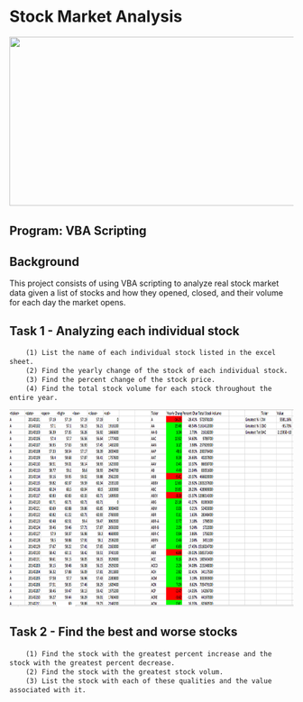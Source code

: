 # Stock Market Analysis 

<img src="https://sites.duke.edu/perspective/files/2020/01/stock-market-getty-images-rf.jpg"  width="1000" height="300">

## Program: VBA Scripting 

## Background 

This project consists of using VBA scripting to analyze real stock market data given a list of stocks and how they opened, closed, and their volume for each day the market opens. 

## Task 1 - Analyzing each individual stock 

        (1) List the name of each individual stock listed in the excel sheet. 
        (2) Find the yearly change of the stock of each individual stock. 
        (3) Find the percent change of the stock price. 
        (4) Find the total stock volume for each stock throughout the entire year. 
        
<img src="https://github.com/Abdullah101298/Stock_Market_Analysis/blob/master/Images/VBA_Solution_2014.png?raw=true"  width="1000" height="350">
                
## Task 2 - Find the best and worse stocks 

        (1) Find the stock with the greatest percent increase and the stock with the greatest percent decrease. 
        (2) Find the stock with the greatest stock volum. 
        (3) List the stock with each of these qualities and the value associated with it. 
